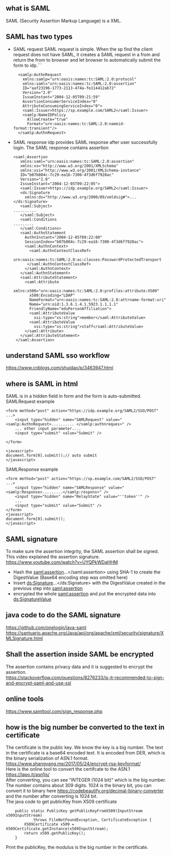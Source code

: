 ## what is SAML
SAML (Security Assertion Markup Language) is a XML. 

## SAML has two types
- SAML request
    SAML request is simple. When the sp find the client request does not have SAML, it creates a SAML request in a from and return the from to browser and let browser to automatically submit the form to idp.```
    ```
      <samlp:AuthnRequest
        xmlns:samlp="urn:oasis:names:tc:SAML:2.0:protocol"
        xmlns:saml="urn:oasis:names:tc:SAML:2.0:assertion"
        ID="aaf23196-1773-2113-474a-fe114412ab72"
        Version="2.0"
        IssueInstant="2004-12-05T09:21:59"
        AssertionConsumerServiceIndex="0"
        AttributeConsumingServiceIndex="0">
        <saml:Issuer>https://sp.example.com/SAML2</saml:Issuer>
        <samlp:NameIDPolicy
          AllowCreate="true"
          Format="urn:oasis:names:tc:SAML:2.0:nameid-format:transient"/>
      </samlp:AuthnRequest>
    ```
  
- SAML response
    idp provides SAML response after user successfully login. The SAML response contains assertion
    ```
    <saml:Assertion
       xmlns:saml="urn:oasis:names:tc:SAML:2.0:assertion"
       xmlns:xs="http://www.w3.org/2001/XMLSchema"
       xmlns:xsi="http://www.w3.org/2001/XMLSchema-instance"
       ID="b07b804c-7c29-ea16-7300-4f3d6f7928ac"
       Version="2.0"
       IssueInstant="2004-12-05T09:22:05">
       <saml:Issuer>https://idp.example.org/SAML2</saml:Issuer>
       <ds:Signature
         xmlns:ds="http://www.w3.org/2000/09/xmldsig#">...</ds:Signature>
       <saml:Subject>
    ..........
       </saml:Subject>
       <saml:Conditions
    .........
       </saml:Conditions>
       <saml:AuthnStatement
         AuthnInstant="2004-12-05T09:22:00"
         SessionIndex="b07b804c-7c29-ea16-7300-4f3d6f7928ac">
         <saml:AuthnContext>
           <saml:AuthnContextClassRef>
             urn:oasis:names:tc:SAML:2.0:ac:classes:PasswordProtectedTransport
          </saml:AuthnContextClassRef>
         </saml:AuthnContext>
       </saml:AuthnStatement>
       <saml:AttributeStatement>
         <saml:Attribute
           xmlns:x500="urn:oasis:names:tc:SAML:2.0:profiles:attribute:X500"
           x500:Encoding="LDAP"
           NameFormat="urn:oasis:names:tc:SAML:2.0:attrname-format:uri"
           Name="urn:oid:1.3.6.1.4.1.5923.1.1.1.1"
           FriendlyName="eduPersonAffiliation">
           <saml:AttributeValue
             xsi:type="xs:string">member</saml:AttributeValue>
           <saml:AttributeValue
             xsi:type="xs:string">staff</saml:AttributeValue>
         </saml:Attribute>
       </saml:AttributeStatement>
     </saml:Assertion>
    ```

## understand SAML sso workflow
https://www.cnblogs.com/shuidao/p/3463947.html

## where is SAML in html
SAML is in a hidden field in form and the form is auto-submitted.
SAMLRequest example
```
<form method="post" action="https://idp.example.org/SAML2/SSO/POST" ...>
    <input type="hidden" name="SAMLRequest" value="<samlp:AuthnRequest>.......... </samlp:authnreques>" />
    ... other input parameter....
    <input type="submit" value="Submit" />

</form>

<javascript>
document.form[0].submit();// auto submit
</javascript>
```
SAMLResponse example
```
<form method="post" action="https://sp.example.com/SAML2/SSO/POST" ...>
    <input type="hidden" name="SAMLResponse" value="<samlp:Response>.........</samlp:respons>" />
    <input type="hidden" name="RelayState" value="''token''" />
    ...
    <input type="submit" value="Submit" />
</form>
<javascript>
document.form[0].submit();
</javascript>
```

## SAML signature  
To make sure the assertion integrity, the SAML assertion shall be signed.
This video explained the assertion signature. https://www.youtube.com/watch?v=UYQPkWDaHHM  
- Hash the <saml:assertion>...</saml:assertion> using SHA-1 to create the DigestValue (Base64 encoding step was omitted here)
- Insert <ds:Signature>...</ds:Signature> with the DigestValue created in the previous step into <saml:assertion>
- encrypted the whole <saml:assertion> and put the encrypted data into <ds:SignatureValue>

## java code to do the SAML signature
https://github.com/onelogin/java-saml  
https://santuario.apache.org/Java/api/org/apache/xml/security/signature/XMLSignature.html  

## Shall the assertion inside SAML be encrypted
The assertion contains privacy data and it is suggested to encrypt the assertion.  
https://stackoverflow.com/questions/8276233/is-it-recommended-to-sign-and-encrypt-saml-and-use-ssl  

## online tools
https://www.samltool.com/sign_response.php

## how is the big number be converted to the text in certificate
The certificate is the public key. We know the key is a big number. 
The text in the certificate is a base64 encoded text. It is encoded from DER, which is the binary serialization of ASN.1 format.  
https://www.shangyang.me/2017/05/24/encrypt-rsa-keyformat/  
Here is the online tool to convert the certifcate to the ASN.1
https://lapo.it/asn1js/  
After converting, you can see "INTEGER (1024 bit)" which is the big number. 
The number contains about 309 digits. 1024 is the binary bit, you can convert it to binary here https://codebeautify.org/decimal-binary-converter and the number after converting is 1024 bit.  
The java code to get publicKey from X509 certificate
```
    public static PublicKey getPublicKeyFromX509(InputStream x509InputStream)
			throws FileNotFoundException, CertificateException {
		X509Certificate x509 = X509Certificate.getInstance(x509InputStream);
		return x509.getPublicKey();
	}
```
Print the publicKey, the modulus is the big number in the certificate.
